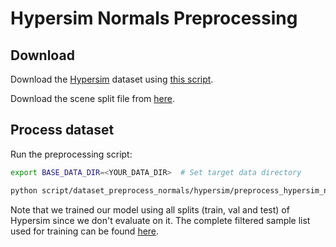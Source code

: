 # Hypersim Normals Preprocessing

## Download

Download the [Hypersim](https://github.com/apple/ml-hypersim) dataset using [this script](https://github.com/apple/ml-hypersim/blob/20f398f4387aeca73175494d6a2568f37f372150/code/python/tools/dataset_download_images.py).

Download the scene split file from [here](https://github.com/apple/ml-hypersim/blob/main/evermotion_dataset/analysis/metadata_images_split_scene_v1.csv).

## Process dataset

Run the preprocessing script:

```bash
export BASE_DATA_DIR=<YOUR_DATA_DIR>  # Set target data directory

python script/dataset_preprocess_normals/hypersim/preprocess_hypersim_normals.py --split_csv /path/to/metadata_images_split_scene_v1.csv --dataset_dir path_to_downloaded_hypersim --output_dir ${BASE_DATA_DIR}/hypersim
```

Note that we trained our model using all splits (train, val and test) of Hypersim since we don't evaluate on it. The complete filtered sample list used for training can be found [here](../../../../data_split/hypersim_normals/hypersim_filtered_all.txt). 
